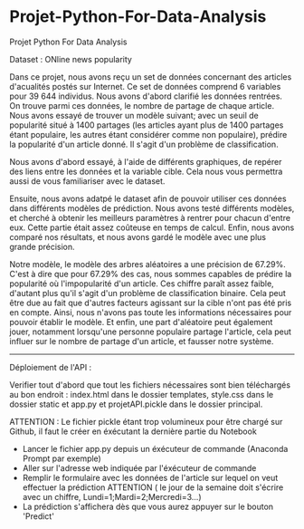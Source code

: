 # Projet-Python-For-Data-Analysis
Projet Python For Data Analysis

Dataset : ONline news popularity

Dans ce projet, nous avons reçu un set de données concernant des articles 
d'acualités postés sur Internet. Ce set de données comprend 6 variables pour 
39 644 individus. Nous avons d'abord clarifié les données rentrées. On trouve 
parmi ces données, le nombre de partage de chaque article. 
Nous avons essayé de trouver un modèle suivant; avec un seuil de popularité 
situé à 1400 partages (les articles ayant plus de 1400 partages étant populaire,
les autres étant considérer comme non populaire), prédire la popularité d'un 
article donné. Il s'agit d'un problème de classification.

Nous avons d'abord essayé, à l'aide de différents graphiques, de repérer
des liens entre les données et la variable cible. Cela nous vous permettra
aussi de vous familiariser avec le dataset.

Ensuite, nous avons adatpé le dataset afin de pouvoir utiliser ces données
dans différents modèles de prédiction. Nous avons testé différents modèles, 
et cherché à obtenir les meilleurs paramètres à rentrer pour chacun d'entre
eux. Cette partie était assez coûteuse en temps de calcul. Enfin, nous avons 
comparé nos résultats, et nous avons gardé le modèle avec une plus grande
précision.

Notre modèle, le modèle des arbres aléatoires a une précision de 67.29%.
C'est à dire que pour 67.29% des cas, nous sommes capables de prédire la popularité
où l'impopularité d'un article. Ces chiffre paraît assez faible, d'autant plus
qu'il s'agit d'un problème de classification binaire. Cela peut être due au fait 
que d'autres facteurs agissant sur la cible n'ont pas été pris en compte. Ainsi, 
nous n'avons pas toute les informations nécessaires pour pouvoir établir le modèle.
Et enfin, une part d'aléatoire peut également jouer, notamment lorsqu'une personne
populaire partage l'article, cela peut influer sur le nombre de partage d'un 
article, et fausser notre système.

------------------------------------------------------

Déploiement de l'API :

Verifier tout d'abord que tout les fichiers nécessaires sont bien téléchargés au bon endroit :
index.html dans le dossier templates, style.css dans le dossier static et app.py et projetAPI.pickle 
dans le dossier principal.

ATTENTION : Le fichier pickle étant trop volumineux pour être chargé sur Github, 
            il faut le créer en éxécutant la dernière partie du Notebook

 - Lancer le fichier app.py depuis un éxécuteur de commande (Anaconda Prompt par exemple)
 - Aller sur l'adresse web indiquée par l'éxécuteur de commande
 - Remplir le formulaire avec les données de l'article sur lequel on veut effectuer la prédiction 
   ATTENTION ( le jour de la semaine doit s'écrire avec un chiffre, Lundi=1;Mardi=2;Mercredi=3...)
 - La prédiction s'affichera dès que vous aurez appuyer sur le bouton 'Predict'
